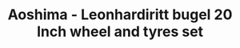---
layout: product
title: "Aoshima - Leonhardiritt bugel 20 Inch wheel and tyres set"
price: "TBA" 
desc: "N/A"
img_path: "/assets/img/AO43042.webp"
brand: "N/A"
available: false
special_offer: false
new: false
soon: false
cat: "010000"
subcat: "013700"
subsubcat: "0N/A"
sifra: "AO43042"
popular: false
---